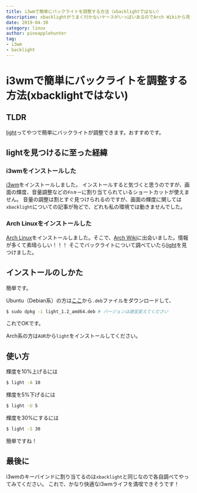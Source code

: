 ```yaml
---
title: i3wmで簡単にバックライトを調整する方法（xbacklightではない）
description: xbacklightがうまく行かないケースがいっぱいあるのでArch Wikiから見つけた`light`を紹介します
date: 2019-04-30
category: linux
author: pineapplehunter
tag:
- i3wm
- backlight
---
```

# i3wmで簡単にバックライトを調整する方法(xbacklightではない)
## TLDR
[light](https://github.com/haikarainen/light)ってやつで簡単にバックライトが調整できます。おすすめです。

## lightを見つけるに至った経緯
### i3wmをインストールした
[i3wm](https://i3wm.org/)をインストールしました。
インストールすると気づくと思うのですが、画面の輝度、音量調整などの`Fnキー`に割り当てられているショートカットが使えません。
音量の調整は割とすぐ見つけられるのですが、画面の輝度に関しては`xbacklight`についての記事が殆どで、どれも私の環境では動きませんでした。

### Arch Linuxをインストールした
[Arch Linux](https://archlinux.org)をインストールしました。そこで、[Arch Wiki](https://wiki.archlinux.jp/)に出会いました。情報が多くて素晴らしい！！！
そこでバックライトについて調べていたら[light](https://github.com/haikarainen/light)を見つけました。

## インストールのしかた
簡単です。

Ubuntu（Debian系）の方は[ここ](https://github.com/haikarainen/light/releases)から`.deb`ファイルをダウンロードして、
```bash
$ sudo dpkg -i light_1.2_amd64.deb # バージョンは適宜変えてください
```
これでOKです。

Arch系の方は`AUR`から`light`をインストールしてください。

## 使い方
輝度を10%上げるには
```bash
$ light -A 10
```
輝度を5%下げるには
```bash
$ light -U 5
```
輝度を30%にするには
```bash
$ light -S 30
```
簡単ですね！

## 最後に
i3wmのキーバインドに割り当てるのは`xbacklight`と同じなので各自調べてやってみてください。
これで、かなり快適なi3wmライフを満喫できそうです！
